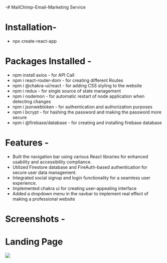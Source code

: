 -# MailChimp-Email-Marketing Service 

# Installation-
- npx create-react-app

# Packages Installed -
- npm install axios - for API Call
- npm i react-router-dom - for creating different Routes
- npm i @chakra-ui/react -  for adding CSS styling to the website
- npm i redux - for single source of state management
- npm i nodemon - for automatic restart of node application when detecting changes
- npm i jsonwebtoken - for authentication and authorization purposes
- npm i bcrypt - for hashing the password and making the password more secure
- npm i @firebase/database - for creating and installing firebase database

# Features -
- Built the navigation bar using various React libraries for enhanced usability and accessibility compliance.
- Utilized Firestore database and FireAuth-based authentication for secure user data management.
- Integrated social signup and login functionality for a seamless user experience.
- Implemented chakra ui for creating user-appealing interface
- Added a dropdown menu in the navbar to implement real effect of making a professional website

# Screenshots -
<h1>Landing Page</h1>
<img src = "https://fascinating-nougat-915e4d.netlify.app/"/>
